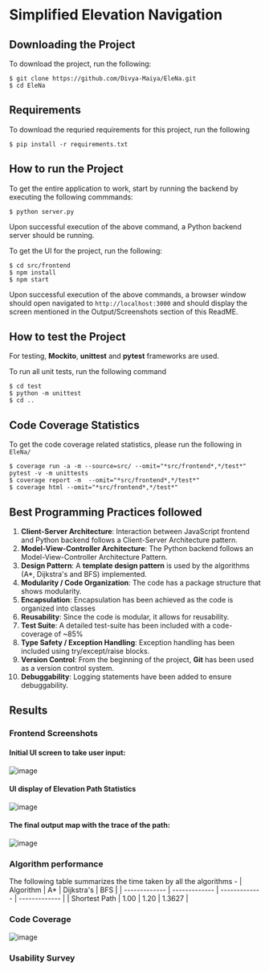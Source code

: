 # Simplified Elevation Navigation

## Downloading the Project 
To download the project, run the following:

```
$ git clone https://github.com/Divya-Maiya/EleNa.git
$ cd EleNa
```

## Requirements 
To download the requried requirements for this project, run the following
```
$ pip install -r requirements.txt
```

## How to run the Project
To get the entire application to work, start by running the backend by executing the following commmands: 

```
$ python server.py
```
Upon successful execution of the above command, a Python backend server should be running.

To get the UI for the project, run the following: 
```
$ cd src/frontend
$ npm install
$ npm start
```

Upon successful execution of the above commands, a browser window should open navigated to `http://localhost:3000` and should display the screen mentioned in the Output/Screenshots section of this ReadME. 

## How to test the Project
For testing, **Mockito**, **unittest** and **pytest** frameworks are used.

To run all unit tests, run the following command 
```
$ cd test
$ python -m unittest
$ cd ..
```

## Code Coverage Statistics
To get the code coverage related statistics, please run the following in `EleNa/` 
```
$ coverage run -a -m --source=src/ --omit="*src/frontend*,*/test*" pytest -v -m unittests
$ coverage report -m  --omit="*src/frontend*,*/test*"
$ coverage html --omit="*src/frontend*,*/test*"
``` 

## Best Programming Practices followed 

1. **Client-Server Architecture**: Interaction between JavaScript frontend and Python backend follows a Client-Server Architecture pattern.
2. **Model-View-Controller Architecture**: The Python backend follows an Model-View-Controller Architecture Pattern.
3. **Design Pattern**: A **template design pattern** is used by the algorithms (A*, Dijkstra's and BFS) implemented.
4. **Modularity / Code Organization**: The code has a package structure that shows modularity.
5. **Encapsulation**: Encapsulation has been achieved as the code is organized into classes
6. **Reusability**: Since the code is modular, it allows for reusability. 
7. **Test Suite**: A detailed test-suite has been included with a code-coverage of ~85%
8. **Type Safety / Exception Handling**: Exception handling has been included using try/except/raise blocks. 
9. **Version Control**: From the beginning of the project, **Git** has been used as a version control system.
10. **Debuggability**: Logging statements have been added to ensure debuggability. 


## Results  

### Frontend Screenshots
#### Initial UI screen to take user input: 
![image](https://user-images.githubusercontent.com/91640174/144970011-59f6c8d2-98e4-463f-886f-13b7dc54234e.png)

#### UI display of Elevation Path Statistics
![image](https://user-images.githubusercontent.com/91640174/144970028-6a8edc32-fdf0-41e0-9203-1f6d6c9286d3.png)

#### The final output map with the trace of the path: 
![image](https://user-images.githubusercontent.com/91640174/144970048-152b0d3a-8ab0-4790-9a2d-d1f611fa7da6.png)

### Algorithm performance 
The following table summarizes the time taken by all the algorithms - 
| Algorithm     | A*    | Dijkstra's    |     BFS       |
| ------------- | ------------- | ------------- | ------------- |
| Shortest Path  | 1.00  | 1.20  | 1.3627  |


### Code Coverage 

![image](https://user-images.githubusercontent.com/91640174/144973057-a9dabe8a-b697-4c5a-8731-10d8e36f6c60.png)

### Usability Survey

